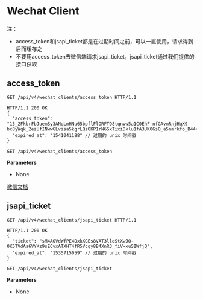 # Wechat Client

注：

  - access_token和jsapi_ticket都是在过期时间之前，可以一直使用，请求得到后而缓存之
  - 不要用access_token去微信端请求jsapi_ticket，jsapi_ticket通过我们提供的接口获取

## access_token

```http
GET /api/v4/wechat_clients/access_token HTTP/1.1

```

```http
HTTP/1.1 200 OK
{
  "access_token": "15_2FkbrFbJuemSy3ANqLmHNu65bpflFlORFTO8tqnvw5a1C0EhF-nfGAvmRhjHqX9-bc8yWqk_2ezUfINwwGLvisa5kgrLQzOKP1rN6SxTixiDklu1fA3UK0GsO_a5nmrkfo_B44xcvtpEj78sVMKcAIAEVT",
  "expired_at": "1541041188" // 过期的 unix 时间戳
}
```

`GET /api/v4/wechat_clients/access_token`

**Parameters**

*   None

[微信文档](https://mp.weixin.qq.com/wiki?t=resource/res_main&id=mp1421140183)

## jsapi_ticket

```http
GET /api/v4/wechat_clients/jsapi_ticket HTTP/1.1

```

```http
HTTP/1.1 200 OK
{
  "ticket": "sM4AOVdWfPE4DxkXGEs8VAT3lleStXwJQ-0K5TVdAa6VYKz9sECvxATXHT4fR5Vcqy8B4XnR3_fiV-xuSIWfjQ",
  "expired_at": "1535715059" // 过期的 unix 时间戳
}
```

`GET /api/v4/wechat_clients/jsapi_ticket`

**Parameters**

*   None

